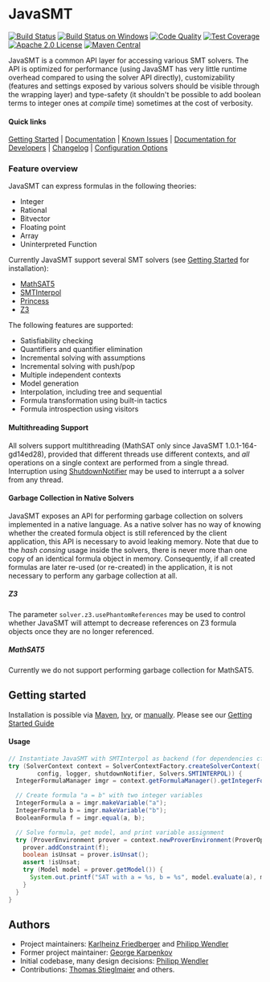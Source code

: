 # JavaSMT

[![Build Status](https://gitlab.com/sosy-lab/software/java-smt/badges/master/pipeline.svg)](https://gitlab.com/sosy-lab/software/java-smt/pipelines)
[![Build Status on Windows](https://ci.appveyor.com/api/projects/status/uehe0fwa8bil8sha/branch/master?svg=true)](https://ci.appveyor.com/project/PhilippWendler/java-smt/branch/master)
[![Code Quality](https://api.codacy.com/project/badge/Grade/94b27e1928034a4f9d91faad82a0b870)](https://www.codacy.com/app/PhilippWendler/java-smt?utm_source=github.com&amp;utm_medium=referral&amp;utm_content=sosy-lab/java-smt&amp;utm_campaign=Badge_Grade)
[![Test Coverage](https://api.codacy.com/project/badge/Coverage/94b27e1928034a4f9d91faad82a0b870)](https://www.codacy.com/app/PhilippWendler/java-smt?utm_source=github.com&amp;utm_medium=referral&amp;utm_content=sosy-lab/java-smt&amp;utm_campaign=Badge_Coverage)
[![Apache 2.0 License](https://img.shields.io/badge/license-Apache--2-brightgreen.svg?style=flat)](https://www.apache.org/licenses/LICENSE-2.0)
[![Maven Central](https://maven-badges.herokuapp.com/maven-central/org.sosy-lab/java-smt/badge.svg)](https://maven-badges.herokuapp.com/maven-central/org.sosy-lab/java-smt)

JavaSMT is a common API layer for accessing various SMT solvers.
The API is optimized for performance (using JavaSMT has very little runtime
overhead compared to using the solver API directly), customizability
(features and settings exposed by various solvers should be visible through the
wrapping layer) and type-safety (it shouldn't be possible to add boolean terms
to integer ones at _compile_ time) sometimes at the cost of verbosity.

#### Quick links
[Getting Started](doc/Getting-started.md) |
[Documentation][JavaDoc] |
[Known Issues](doc/KnownIssues.md) |
[Documentation for Developers](doc/Developers.md) |
[Changelog](CHANGELOG.md) |
[Configuration Options][ConfigurationOptions]

### Feature overview
JavaSMT can express formulas in the following theories:

 - Integer
 - Rational
 - Bitvector
 - Floating point
 - Array
 - Uninterpreted Function

Currently JavaSMT support several SMT solvers (see [Getting Started](doc/Getting-started.md)  for installation):
 - [MathSAT5](http://mathsat.fbk.eu/)
 - [SMTInterpol](https://ultimate.informatik.uni-freiburg.de/smtinterpol/)
 - [Princess](http://www.philipp.ruemmer.org/princess.shtml)
 - [Z3](https://github.com/Z3Prover/z3)

The following features are supported:

 - Satisfiability checking
 - Quantifiers and quantifier elimination
 - Incremental solving with assumptions
 - Incremental solving with push/pop
 - Multiple independent contexts
 - Model generation
 - Interpolation, including tree and sequential
 - Formula transformation using built-in tactics
 - Formula introspection using visitors

#### Multithreading Support
All solvers support multithreading (MathSAT only since JavaSMT 1.0.1-164-gd14ed28),
provided that different threads use different contexts,
and _all_ operations on a single context are performed from a single thread.
Interruption using [ShutdownNotifier][] may be used to interrupt a
a solver from any thread.

#### Garbage Collection in Native Solvers
JavaSMT exposes an API for performing garbage collection on solvers
implemented in a native language.
As a native solver has no way of knowing whether the created formula
object is still referenced by the client application, this API is
necessary to avoid leaking memory.
Note that due to the _hash consing_ usage inside the solvers, there is
never more than one copy of an identical formula object in memory.
Consequently, if all created formulas are later re-used (or re-created)
in the application, it is not necessary to perform any garbage
collection at all.

##### Z3
The parameter `solver.z3.usePhantomReferences` may be used to control
whether JavaSMT will attempt to decrease references on Z3 formula
objects once they are no longer referenced.

##### MathSAT5
Currently we do not support performing garbage collection for MathSAT5.


## Getting started
Installation is possible via [Maven][Maven repository], [Ivy][Ivy repository], or [manually][Manual Installation].  Please see our [Getting Started Guide](doc/Getting-started.md)

#### Usage
``` java
// Instantiate JavaSMT with SMTInterpol as backend (for dependencies cf. documentation)
try (SolverContext context = SolverContextFactory.createSolverContext(
        config, logger, shutdownNotifier, Solvers.SMTINTERPOL)) {
  IntegerFormulaManager imgr = context.getFormulaManager().getIntegerFormulaManager();

  // Create formula "a = b" with two integer variables
  IntegerFormula a = imgr.makeVariable("a");
  IntegerFormula b = imgr.makeVariable("b");
  BooleanFormula f = imgr.equal(a, b);

  // Solve formula, get model, and print variable assignment
  try (ProverEnvironment prover = context.newProverEnvironment(ProverOptions.GENERATE_MODELS)) {
    prover.addConstraint(f);
    boolean isUnsat = prover.isUnsat();
    assert !isUnsat;
    try (Model model = prover.getModel()) {
      System.out.printf("SAT with a = %s, b = %s", model.evaluate(a), model.evaluate(b));
    }
  }
}
```

## Authors

 - Project maintainers: [Karlheinz Friedberger][] and [Philipp Wendler][]
 - Former project maintainer: [George Karpenkov][]
 - Initial codebase, many design decisions: [Philipp Wendler][]
 - Contributions: [Thomas Stieglmaier][] and others.
 
[ConfigurationOptions]: https://sosy-lab.github.io/java-smt/ConfigurationOptions.txt
[Manual Installation]: doc/Getting-started.md#manual-installation
[ShutdownNotifier]: https://sosy-lab.github.io/java-common-lib/api/org/sosy_lab/common/ShutdownNotifier.html
[JavaDoc]: https://sosy-lab.github.io/java-smt/
[George Karpenkov]: http://metaworld.me
[Philipp Wendler]: https://www.philippwendler.de/
[Thomas Stieglmaier]: https://stieglmaier.me/
[Karlheinz Friedberger]: https://www.sosy-lab.org/people/friedberger
[Ivy repository]: https://www.sosy-lab.org/ivy
[Maven repository]: https://mvnrepository.com/artifact/org.sosy-lab/java-smt

